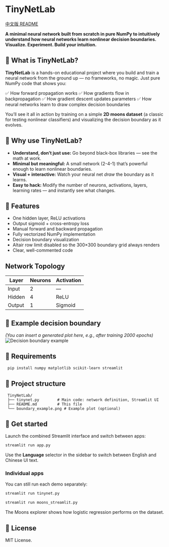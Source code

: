 # TinyNetLab

[中文版 README](docs/README.zh.md)

**A minimal neural network built from scratch in pure NumPy to intuitively understand how neural networks learn nonlinear decision boundaries. Visualize. Experiment. Build your intuition.**

## 🌟 What is TinyNetLab?

**TinyNetLab** is a hands-on educational project where you build and train a neural network from the ground up — no frameworks, no magic. Just pure NumPy code that shows you:

✅ How forward propagation works
✅ How gradients flow in backpropagation
✅ How gradient descent updates parameters
✅ How neural networks learn to draw complex decision boundaries

You’ll see it all in action by training on a simple **2D moons dataset** (a classic for testing nonlinear classifiers) and visualizing the decision boundary as it evolves.

## 🧠 Why use TinyNetLab?

- **Understand, don’t just use:** Go beyond black-box libraries — see the math at work.
- **Minimal but meaningful:** A small network (2-4-1) that’s powerful enough to learn nonlinear boundaries.
- **Visual + interactive:** Watch your neural net _draw_ the boundary as it learns.
- **Easy to hack:** Modify the number of neurons, activations, layers, learning rates — and instantly see what changes.

## 🚀 Features

- One hidden layer, ReLU activations
- Output sigmoid + cross-entropy loss
- Manual forward and backward propagation
- Fully vectorized NumPy implementation
- Decision boundary visualization
- Altair row limit disabled so the 300×300 boundary grid always renders
- Clear, well-commented code

## Network Topology

| Layer  | Neurons | Activation |
| ------ | ------- | ---------- |
| Input  | 2       | —          |
| Hidden | 4       | ReLU       |
| Output | 1       | Sigmoid    |

## 🎨 Example decision boundary

_(You can insert a generated plot here, e.g., after training 2000 epochs)_
![Decision boundary example](./boundary_example.png)

## 🔧 Requirements

```bash
 pip install numpy matplotlib scikit-learn streamlit
```

## 📂 Project structure

```
 TinyNetLab/
 ├── tinynet.py        # Main code: network definition, Streamlit UI
 ├── README.md         # This file
 └── boundary_example.png # Example plot (optional)
```

## 🌱 Get started

Launch the combined Streamlit interface and switch between apps:

```bash
streamlit run app.py
```

Use the **Language** selector in the sidebar to switch between English and Chinese UI text.

### Individual apps

You can still run each demo separately:

```bash
streamlit run tinynet.py
```

```bash
streamlit run moons_streamlit.py
```

The Moons explorer shows how logistic regression performs on the dataset.

## 📌 License

MIT License.

